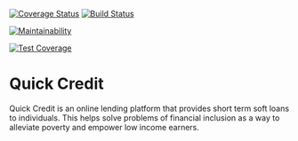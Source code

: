 [![Coverage Status](https://coveralls.io/repos/github/TheMottoRw/quickcredit/badge.svg?branch=challenge-api)](https://coveralls.io/github/TheMottoRw/quickcredit?branch=challenge-api)
[![Build Status](https://travis-ci.com/TheMottoRw/quickcredit.svg?branch=challenge-api)](https://travis-ci.com/TheMottoRw/quickcredit)

[![Maintainability](https://api.codeclimate.com/v1/badges/9f7c15bd517e7bb3089c/maintainability)](https://codeclimate.com/github/TheMottoRw/quickcredit/maintainability)

[![Test Coverage](https://api.codeclimate.com/v1/badges/9f7c15bd517e7bb3089c/test_coverage)](https://codeclimate.com/github/TheMottoRw/quickcredit/test_coverage)

# Quick Credit
Quick Credit is an online lending platform that provides short term soft loans to individuals. This helps solve problems of financial inclusion as a way to alleviate poverty and empower low income earners.
